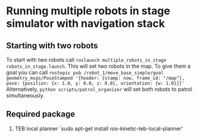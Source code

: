 # Running multiple robots in stage simulator with navigation stack
## Starting with two robots 
To start with two robots call `roslaunch multiple_robots_in_stage robots_in_stage.launch`. This will set two
robots in the map.
To give them a goal you can call `rostopic pub /robot_1/move_base_simple/goal geometry_msgs/PoseStamped '{header: {stamp: now, frame_id: "/map"}, pose: {position: {x: 1.0, y: 0.0, z: 0.0}, orientation: {w: 1.0}}}'` 
Alternatively, `python scripts/patrol_organizer` will set both robots to patrol simultaneously.

## Required package
1) TEB local planner 
`sudo apt-get install ros-kinetic-teb-local-planner'
